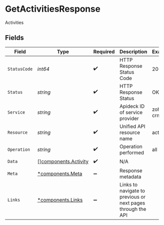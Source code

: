 # GetActivitiesResponse

Activities


## Fields

| Field                                                        | Type                                                         | Required                                                     | Description                                                  | Example                                                      |
| ------------------------------------------------------------ | ------------------------------------------------------------ | ------------------------------------------------------------ | ------------------------------------------------------------ | ------------------------------------------------------------ |
| `StatusCode`                                                 | *int64*                                                      | :heavy_check_mark:                                           | HTTP Response Status Code                                    | 200                                                          |
| `Status`                                                     | *string*                                                     | :heavy_check_mark:                                           | HTTP Response Status                                         | OK                                                           |
| `Service`                                                    | *string*                                                     | :heavy_check_mark:                                           | Apideck ID of service provider                               | zoho-crm                                                     |
| `Resource`                                                   | *string*                                                     | :heavy_check_mark:                                           | Unified API resource name                                    | activities                                                   |
| `Operation`                                                  | *string*                                                     | :heavy_check_mark:                                           | Operation performed                                          | all                                                          |
| `Data`                                                       | [][components.Activity](../../models/components/activity.md) | :heavy_check_mark:                                           | N/A                                                          |                                                              |
| `Meta`                                                       | [*components.Meta](../../models/components/meta.md)          | :heavy_minus_sign:                                           | Response metadata                                            |                                                              |
| `Links`                                                      | [*components.Links](../../models/components/links.md)        | :heavy_minus_sign:                                           | Links to navigate to previous or next pages through the API  |                                                              |